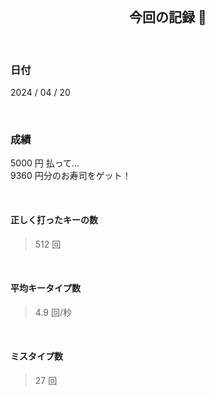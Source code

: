 <div align="center">
    <br>
    <h2>今回の記録 🍵</h2>
    <br>
</div>

### 日付

2024 / 04 / 20 

<br>

### 成績

5000 円 払って...  
9360 円分のお寿司をゲット！

<br>

#### 正しく打ったキーの数

> 512 回

<br>

#### 平均キータイプ数

> 4.9 回/秒

<br>

#### ミスタイプ数

> 27 回

<br>
